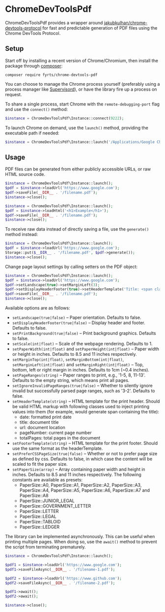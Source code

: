 ChromeDevToolsPdf
=================

ChromeDevToolsPdf provides a wrapper around [jakubkulhan/chrome-devtools-protocol](https://github.com/jakubkulhan/chrome-devtools-protocol) for fast and predictable generation of PDF files using the Chrome DevTools Protocol.

## Setup
Start off by installing a recent version of Chrome/Chromium, then install the package through [composer](http://getcomposer.org):
```
composer require fyrts/chrome-devtools-pdf
```

You can choose to manage the Chrome process yourself (preferably using a process manager like [Supervisord](http://supervisord.org)), or have the library fire up a process on request.

To share a single process, start Chrome with the `remote-debugging-port` flag and use the `connect()` method:
```php
$instance = ChromeDevToolsPdf\Instance::connect(9222);
```

To launch Chrome on demand, use the `launch()` method, providing the executable path if needed:
```php
$instance = ChromeDevToolsPdf\Instance::launch('/Applications/Google Chrome.app/Contents/MacOS/Google Chrome');
```

## Usage
PDF files can be generated from either publicly accessible URLs, or raw HTML source code.

```php
$instance = ChromeDevToolsPdf\Instance::launch();
$pdf = $instance->loadUrl('https://www.google.com');
$pdf->saveFile(__DIR__ . '/filename.pdf');
$instance->close();
```

```php
$instance = ChromeDevToolsPdf\Instance::launch();
$pdf = $instance->loadHtml('<h1>Example</h1>');
$pdf->saveFile(__DIR__ . '/filename.pdf');
$instance->close();
```

To receive raw data instead of directly saving a file, use the `generate()` method instead:
```php
$instance = ChromeDevToolsPdf\Instance::launch();
$pdf = $instance->loadUrl('https://www.google.com');
Storage::put($__DIR__ . '/filename.pdf', $pdf->generate());
$instance->close();
```

Change page layout settings by calling setters on the PDF object:
```php
$instance = ChromeDevToolsPdf\Instance::launch();
$pdf = $instance->loadUrl('https://www.google.com');
$pdf->setLandscape(true)->setMarginLeft(3);
$pdf->setDisplayHeaderFooter(true)->setHeaderTemplate('Title: <span class="title"></span>');
$pdf->saveFile(__DIR__ . '/filename.pdf');
$instance->close();
```

Available options are as follows:
- `setLandscape(true|false)` – Paper orientation. Defaults to false.
- `setDisplayHeaderFooter(true|false)` – Display header and footer. Defaults to false.
- `setPrintBackground(true|false)` – Print background graphics. Defaults to false.
- `setScale(int|float)` – Scale of the webpage rendering. Defaults to 1.
- `setPaperWidth(int|float)` and `setPaperHeight(int|float)` – Paper width or height in inches. Defaults to 8.5 and 11 inches respectively.
- `setMarginTop(int|float)`, `setMarginBottom(int|float)`, `setMarginLeft(int|float)` and `setMarginRight(int|float)` – Top, bottom, left or right margin in inches. Defaults to 1cm (~0.4 inches).
- `setPageRanges(string)` – Paper ranges to print, e.g., '1-5, 8, 11-13'. Defaults to the empty string, which means print all pages.
- `setIgnoreInvalidPageRanges(true|false)` – Whether to silently ignore invalid but successfully parsed page ranges, such as '3-2'. Defaults to false.
- `setHeaderTemplate(string)` – HTML template for the print header. Should be valid HTML markup with following classes used to inject printing values into them (for example, <span class=title></span> would generate span containing the title):
    - date: formatted print date
    - title: document title
    - url: document location
    - pageNumber: current page number
    - totalPages: total pages in the document
- `setFooterTemplate(string)` – HTML template for the print footer. Should use the same format as the headerTemplate.
- `setPreferCSSPageSize(true|false)` – Whether or not to prefer page size as defined by css. Defaults to false, in which case the content will be scaled to fit the paper size.
- `setPaperSize(array)` – Array containing paper width and height in inches. Defaults to 8.5 and 11 inches respectively. The following constants are available as presets:
    - PaperSize::A0, PaperSize::A1, PaperSize::A2, PaperSize::A3, PaperSize::A4, PaperSize::A5, PaperSize::A6, PaperSize::A7 and PaperSize::A8
    - PaperSize::JUNIOR_LEGAL
    - PaperSize::GOVERNMENT_LETTER
    - PaperSize::LETTER
    - PaperSize::LEGAL
    - PaperSize::TABLOID
    - PaperSize::LEDGER


The library can be implemented asynchronously. This can be useful when printing multiple pages. When doing so, use the `await()` method to prevent the script from terminating prematurely.
```php
$instance = ChromeDevToolsPdf\Instance::launch();

$pdf1 = $instance->loadUrl('https://www.google.com');
$pdf1->saveFileAsync(__DIR__ . '/filename-1.pdf');

$pdf2 = $instance->loadUrl('https://www.github.com');
$pdf2->saveFileAsync(__DIR__ . '/filename-2.pdf');

$pdf1->await();
$pdf2->await();

$instance->close();
```
